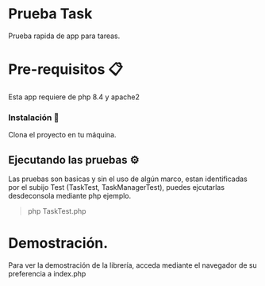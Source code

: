 # Prueba Task

Prueba rapida de app para tareas.

# Pre-requisitos 📋

Esta app requiere de php 8.4 y apache2 

### Instalación 🔧

Clona el proyecto en tu máquina.

## Ejecutando las pruebas ⚙️

Las pruebas son basicas y sin el uso de algún marco, estan identificadas por el subijo Test (TaskTest, TaskManagerTest), puedes ejcutarlas desdeconsola  mediante php
ejemplo. 
>php TaskTest.php

# Demostración. 
Para ver la demostración de la librería, acceda mediante el navegador de su preferencia a index.php

